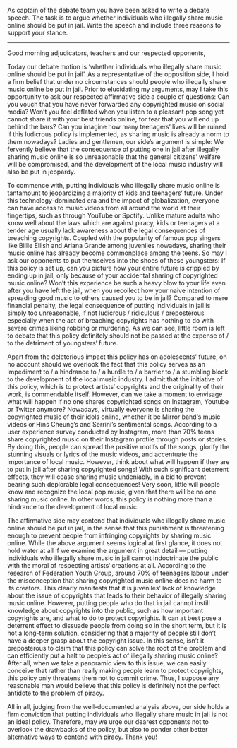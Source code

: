 As captain of the debate team you have been asked to write a debate speech. The task is to argue whether individuals who illegally share music online should be put in jail. Write the speech and include three reasons to support your stance.

---
Good morning adjudicators, teachers and our respected opponents,

Today our debate motion is ‘whether individuals who illegally share music online should be put in jail’. As a representative of the opposition side, I hold a firm belief that under no circumstances should people who illegally share music online be put in jail. Prior to elucidating my arguments, may I take this opportunity to ask our respected affirmative side a couple of questions: Can you vouch that you have never forwarded any copyrighted music on social media? Won’t you feel deflated when you listen to a pleasant pop song yet cannot share it with your best friends online, for fear that you will end up behind the bars? Can you imagine how many teenagers‘ lives will be ruined if this ludicrous policy is implemented, as sharing music is already a norm to them nowadays? Ladies and gentlemen, our side’s argument is simple: We fervently believe that the consequence of putting one in jail after illegally sharing music online is so unreasonable that the general citizens’ welfare will be compromised, and the development of the local music industry will also be put in jeopardy.

To commence with, putting individuals who illegally share music online is tantamount to jeopardizing a majority of kids and teenagers‘ future. Under this technology-dominated era and the impact of globalization, everyone can have access to music videos from all around the world at their fingertips, such as through YouTube or Spotify. Unlike mature adults who know well about the laws which are against piracy, kids or teenagers at a tender age usually lack awareness about the legal consequences of breaching copyrights. Coupled with the popularity of famous pop singers like Billie Ellish and Ariana Grande among juveniles nowadays, sharing their music online has already become commonplace among the teens. So may I ask our opponents to put themselves into the shoes of these youngsters: If this policy is set up, can you picture how your entire future is crippled by ending up in jail, only because of your accidental sharing of copyrighted music online? Won’t this experience be such a heavy blow to your life even after you have left the jail, when you recollect how your naive intention of spreading good music to others caused you to be in jail? Compared to mere financial penalty, the legal consequence of putting individuals in jail is simply too unreasonable, if not ludicrous / ridiculous / preposterous especially when the act of breaching copyrights has nothing to do with severe crimes liking robbing or murdering. As we can see, little room is left to debate that this policy definitely should not be passed at the expense of / to the detriment of youngsters‘ future.

Apart from the deleterious impact this policy has on adolescents' future, on no account should we overlook the fact that this policy serves as an impediment to / a hindrance to / a hurdle to / a barrier to / a stumbling block to the development of the local music industry. I admit that the initiative of this policy, which is to protect artists‘ copyrights and the originality of their work, is commendable itself. However, can we take a moment to envisage what will happen if no one shares copyrighted songs on Instagram, Youtube or Twitter anymore? Nowadays, virtually everyone is sharing the copyrighted music of their idols online, whether it be Mirror band‘s music videos or Hins Cheung’s and Serrini’s sentimental songs. According to a user experience survey conducted by Instagram, more than 70% teens share copyrighted music on their Instagram profile through posts or stories. By doing this, people can spread the positive motifs of the songs, glorify the stunning visuals or lyrics of the music videos, and accentuate the importance of local music. However, think about what will happen if they are to put in jail after sharing copyrighted songs! With such significant deterrent effects, they will cease sharing music undeniably, in a bid to prevent bearing such deplorable legal consequences! Very soon, little will people know and recognize the local pop music, given that there will be no one sharing music online. In other words, this policy is nothing more than a hindrance to the development of local music.

The affirmative side may contend that individuals who illegally share music online should be put in jail, in the sense that this punishment is threatening enough to prevent people from infringing copyrights by sharing music online. While the above argument seems logical at first glance, it does not hold water at all if we examine the argument in great detail — putting individuals who illegally share music in jail cannot indoctrinate the public with the moral of respecting artists‘ creations at all. According to the research of Federation Youth Group, around 70% of teenagers labour under the misconception that sharing copyrighted music online does no harm to its creators. This clearly manifests that it is juveniles’ lack of knowledge about the issue of copyrights that leads to their behavior of illegally sharing music online. However, putting people who do that in jail cannot instill knowledge about copyrights into the public, such as how important copyrights are, and what to do to protect copyrights. It can at best pose a deterrent effect to dissuade people from doing so in the short term, but it is not a long-term solution, considering that a majority of people still don‘t have a deeper grasp about the copyright issue. In this sense, isn’t it preposterous to claim that this policy can solve the root of the problem and can efficiently put a halt to people‘s act of illegally sharing music online? After all, when we take a panoramic view to this issue, we can easily conceive that rather than really making people learn to protect copyrights, this policy only threatens them not to commit crime. Thus, I suppose any reasonable man would believe that this policy is definitely not the perfect antidote to the problem of piracy.

All in all, judging from the well-documented analysis above, our side holds a firm conviction that putting individuals who illegally share music in jail is not an ideal policy. Therefore, may we urge our dearest opponents not to overlook the drawbacks of the policy, but also to ponder other better alternative ways to contend with piracy. Thank you!